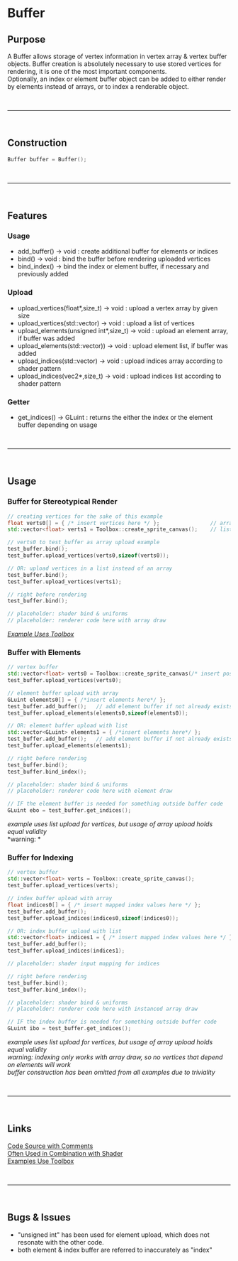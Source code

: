 # Buffer

## Purpose

A Buffer allows storage of vertex information in vertex array & vertex buffer objects.
Buffer creation is absolutely necessary to use stored vertices for rendering,
it is one of the most important components. \
Optionally, an index or element buffer object can be added to either render by elements instead of
arrays, or to index a renderable object.

<br>

***

<br>

## Construction

```c++
Buffer buffer = Buffer();
```

<br>

***

<br>

## Features

### Usage

- add_buffer() -> void : create additional buffer for elements or indices
- bind() -> void : bind the buffer before rendering uploaded vertices
- bind_index() -> bind the index or element buffer, if necessary and previously added

### Upload

- upload_vertices(float*,size_t) -> void : upload a vertex array by given size
- upload_vertices(std::vector<float>) -> void : upload a list of vertices
- upload_elements(unsigned int*,size_t) -> void : upload an element array, if buffer was added
- upload_elements(std::vector<unsigned int>)) -> void : upload element list, if buffer was added
- upload_indices(std::vector<float>) -> void : upload indices array according to shader pattern
- upload_indices(vec2*,size_t) -> void : upload indices list according to shader pattern

### Getter

- get_indices() -> GLuint : returns the either the index or the element buffer depending on usage

<br>

***

<br>

## Usage

### Buffer for Stereotypical Render

```c++
// creating vertices for the sake of this example
float verts0[] = { /* insert vertices here */ };				// array vertices
std::vector<float> verts1 = Toolbox::create_sprite_canvas();	// list vertices

// verts0 to test_buffer as array upload example
test_buffer.bind();
test_buffer.upload_vertices(verts0,sizeof(verts0));

// OR: upload vertices in a list instead of an array
test_buffer.bind();
test_buffer.upload_vertices(verts1);

// right before rendering
test_buffer.bind();

// placeholder: shader bind & uniforms
// placeholder: renderer code here with array draw
```
*[Example Uses Toolbox](toolbox.md)*

### Buffer with Elements

```c++
// vertex buffer
std::vector<float> verts0 = Toolbox::create_sprite_canvas(/* insert position, with & height */);
test_buffer.upload_vertices(verts0);

// element buffer upload with array
GLuint elements0[] = { /*insert elements here*/ };
test_buffer.add_buffer();	// add element buffer if not already exists
test_buffer.upload_elements(elements0,sizeof(elements0));

// OR: element buffer upload with list
std::vector<GLuint> elements1 = { /*insert elements here*/ };
test_buffer.add_buffer();	// add element buffer if not already exists
test_buffer.upload_elements(elements1);

// right before rendering
test_buffer.bind();
test_buffer.bind_index();

// placeholder: shader bind & uniforms
// placeholder: renderer code here with element draw

// IF the element buffer is needed for something outside buffer code
GLuint ebo = test_buffer.get_indices();
```
*example uses list upload for vertices, but usage of array upload holds equal validity* \
*warning: *

### Buffer for Indexing

```c++
// vertex buffer
std::vector<float> verts = Toolbox::create_sprite_canvas();
test_buffer.upload_vertices(verts);

// index buffer upload with array
float indices0[] = { /* insert mapped index values here */ };
test_buffer.add_buffer();
test_buffer.upload_indices(indices0,sizeof(indices0));

// OR: index buffer upload with list
std::vector<float> indices1 = { /* insert mapped index values here */ };
test_buffer.add_buffer();
test_buffer.upload_indices(indices1);

// placeholder: shader input mapping for indices

// right before rendering
test_buffer.bind();
test_buffer.bind_index();

// placeholder: shader bind & uniforms
// placeholder: renderer code here with instanced array draw

// IF the index buffer is needed for something outside buffer code
GLuint ibo = test_buffer.get_indices();
```
*example uses list upload for vertices, but usage of array upload holds equal validity* \
*warning: indexing only works with array draw, so no vertices that depend on elements will work* \
*buffer construction has been omitted from all examples due to triviality*

<br>

***

<br>

## Links

[Code Source with Comments](../../ccb/fcn/buffer.cpp) \
[Often Used in Combination with Shader](shader.md) \
[Examples Use Toolbox](toolbox.md)

<br>

***

<br>

## Bugs & Issues

- "unsigned int" has been used for element upload, which does not resonate with the other code.
- both element & index buffer are referred to inaccurately as "index"